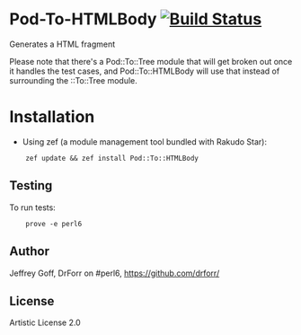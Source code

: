 # Pod-To-HTMLBody [![Build Status](https://secure.travis-ci.org/Altai-man/perl6-Pod-To-HTMLBody.svg?branch=master)](http://travis-ci.org/Altai-man/perl6-Pod-To-HTMLBody)

Generates a HTML <body/> fragment

Please note that there's a Pod::To::Tree module that will get broken out once
it handles the test cases, and Pod::To::HTMLBody will use that instead of
surrounding the ::To::Tree module.

Installation
============

* Using zef (a module management tool bundled with Rakudo Star):

```
    zef update && zef install Pod::To::HTMLBody
```

## Testing

To run tests:

```
    prove -e perl6
```

## Author

Jeffrey Goff, DrForr on #perl6, https://github.com/drforr/

## License

Artistic License 2.0
